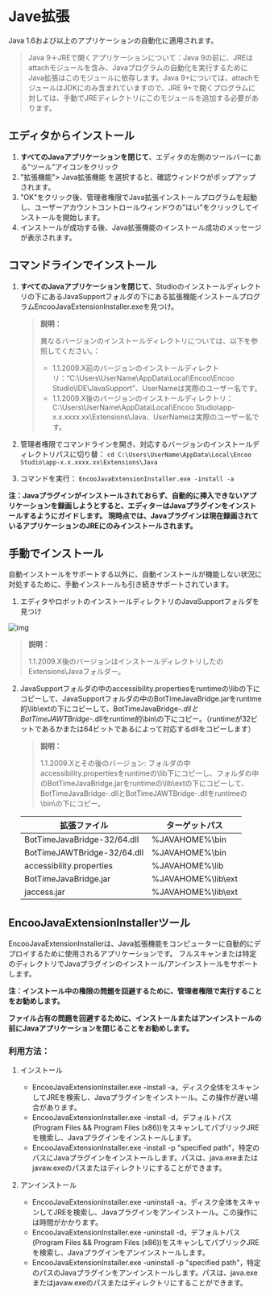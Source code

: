 # Jave拡張
Java 1.6および以上のアプリケーションの自動化に適用されます。

> Java 9＋JREで開くアプリケーションについて：Java 9の前に、JREはattachモジュールを含み、Javaプログラムの自動化を実行するためにJava拡張はこのモジュールに依存します。Java 9+については、attachモジュールはJDKにのみ含まれていますので、JRE 9+で開くプログラムに対しては、手動でJREディレクトリにこのモジュールを追加する必要があります。



## エディタからインストール
1. **すべてのJavaアプリケーションを閉じて**、エディタの左側のツールバーにある"ツール"アイコンをクリック
2. "拡張機能"> Java拡張機能 を選択すると、確認ウィンドウがポップアップされます。
3. "OK"をクリック後、管理者権限でJava拡張インストールプログラムを起動し、ユーザーアカウントコントロールウィンドウの"はい"をクリックしてインストールを開始します。
4. インストールが成功する後、Java拡張機能のインストール成功のメッセージが表示されます。

## コマンドラインでインストール
1. **すべてのJavaアプリケーションを閉じて**、Studioのインストールディレクトリの下にあるJavaSupportフォルダの下にある拡張機能インストールプログラムEncooJavaExtensionInstaller.exeを見つけ。

   > **説明：**
   >
   >異なるバージョンのインストールディレクトリについては、以下を参照してください。：
   > - 1.1.2009.X前のバージョンのインストールディレクトリ：“C:\Users\UserName\AppData\Local\Encoo\Encoo Studio\IDE\JavaSupport”、UserNameは実際のユーザー名です。
   >  - 1.1.2009.X後のバージョンのインストールディレクトリ：C:\Users\UserName\AppData\Local\Encoo Studio\app-x.x.xxxx.xx\Extensions\Java、UserNameは実際のユーザー名です。

2. 管理者権限でコマンドラインを開き、対応するバージョンのインストールディレクトリパスに切り替：
   ```cd C:\Users\UserName\AppData\Local\Encoo Studio\app-x.x.xxxx.xx\Extensions\Java```

3. コマンドを実行：
   ```EncooJavaExtensionInstaller.exe -install -a```

**注：Javaプラグインがインストールされておらず、自動的に挿入できないアプリケーションを録画しようとすると、エディターはJavaプラグインをインストールするようにガイドします。 現時点では、Javaプラグインは現在録画されているアプリケーションのJREにのみインストールされます。**


## 手動でインストール
自動インストールをサポートする以外に、自動インストールが機能しない状況に対処するために、手動インストールも引き続きサポートされています。

1. エディタやロボットのインストールディレクトリのJavaSupportフォルダを見つけ

![img](https://docimages.blob.core.chinacloudapi.cn/images/Amanda/Java/1.png)


   >**説明：**
   >
   > 1.1.2009.X後のバージョンはインストールディレクトリしたのExtensions\Javaフォルダー。


2. JavaSupportフォルダの中のaccessibility.propertiesをruntimeの\libの下にコピーして、JavaSupportフォルダの中のBotTimeJavaBridge.jarをruntime的\lib\extの下にコピーして、BotTimeJavaBridge-*.dllとBotTimeJAWTBridge-*.dllをruntime的\bin\の下にコピー。（runtimeが32ビットであるかまたは64ビットであるによって対応するdllをコピーします）

   >**説明：**
   >
   > 1.1.2009.Xとその後のバージョン:
   > フォルダの中accessibility.propertiesをruntimeの\lib下にコピーし、フォルダの中のBotTimeJavaBridge.jarをruntimeの\lib\extの下にコピーして、BotTimeJavaBridge-.dllとBotTimeJAWTBridge-.dllをruntimeの\bin\の下にコピー。


    |拡張ファイル|ターゲットパス|
    |---|---|
    |BotTimeJavaBridge-32/64.dll|%JAVAHOME%\bin|
    |BotTimeJAWTBridge-32/64.dll|%JAVAHOME%\bin|
    |accessibility.properties|%JAVAHOME%\lib|
    |BotTimeJavaBridge.jar|%JAVAHOME%\lib\ext|
    |jaccess.jar|%JAVAHOME%\lib\ext|

## EncooJavaExtensionInstallerツール

EncooJavaExtensionInstallerは、Java拡張機能をコンピューターに自動的にデプロイするために使用されるアプリケーションです。 フルスキャンまたは特定のディレクトリでJavaプラグインのインストール/アンインストールをサポートします。

**注：インストール中の権限の問題を回避するために、管理者権限で実行することをお勧めします。**

**ファイル占有の問題を回避するために、インストールまたはアンインストールの前にJavaアプリケーションを閉じることをお勧めします。**

### 利用方法：

1. インストール
    - EncooJavaExtensionInstaller.exe -install -a，ディスク全体をスキャンしてJREを検索し、Javaプラグインをインストール。この操作が遅い場合があります。
    - EncooJavaExtensionInstaller.exe -install -d，デフォルトパス(Program Files && Program Files (x86))をスキャンしてパブリックJREを検索し、Javaプラグインをインストールします。
    - EncooJavaExtensionInstaller.exe -install -p "specified path"，特定のパスにJavaプラグインをインストールします。パスは、java.exeまたはjavaw.exeのパスまたはディレクトリにすることができます。

2. アンインストール
    - EncooJavaExtensionInstaller.exe -uninstall -a，ディスク全体をスキャンしてJREを検索し、Javaプラグインをアンインストール。この操作には時間がかかります。
    - EncooJavaExtensionInstaller.exe -uninstall -d，デフォルトパス(Program Files && Program Files (x86))をスキャンしてパブリックJREを検索し、Javaプラグインをアンインストールします。
    - EncooJavaExtensionInstaller.exe -uninstall -p "specified path"，特定のパスのJavaプラグインをアンインストールします。パスは、java.exeまたはjavaw.exeのパスまたはディレクトリにすることができます。
